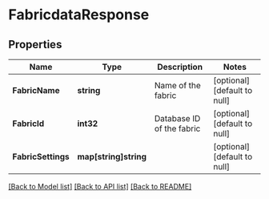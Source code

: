 # FabricdataResponse

## Properties
Name | Type | Description | Notes
------------ | ------------- | ------------- | -------------
**FabricName** | **string** | Name of the fabric | [optional] [default to null]
**FabricId** | **int32** | Database ID of the fabric | [optional] [default to null]
**FabricSettings** | **map[string]string** |  | [optional] [default to null]

[[Back to Model list]](../README.md#documentation-for-models) [[Back to API list]](../README.md#documentation-for-api-endpoints) [[Back to README]](../README.md)



